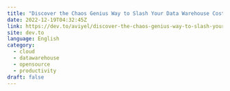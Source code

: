 ```yaml
---
title: "Discover the Chaos Genius Way to Slash Your Data Warehouse Costs and Boost ROI"
date: 2022-12-19T04:32:45Z
link: https://dev.to/aviyel/discover-the-chaos-genius-way-to-slash-your-data-warehouse-costs-and-boost-roi-2n0d?utm_medium=RSS&utm_source=news.12bit.vn
site: dev.to
language: English
category:
  - cloud
  - datawarehouse
  - opensource
  - productivity
draft: false
---
```

